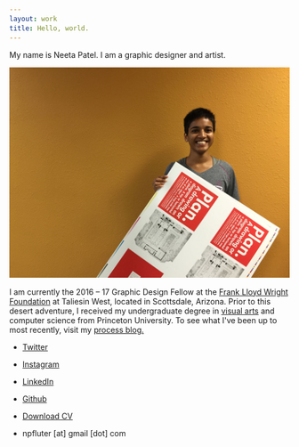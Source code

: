 ```yaml
---
layout: work
title: Hello, world.
---
```


My name is Neeta Patel. I am a graphic designer and artist.

![me](/img/site/me.JPG)

I am currently the 2016 – 17 Graphic Design Fellow at the [Frank Lloyd Wright Foundation](http://franklloydwright.org) at Taliesin West, located in Scottsdale, Arizona. Prior to this desert adventure, I received my undergraduate degree in [visual arts](http://vis.princeton.edu/) and computer science from Princeton University. To see what I've been up to most recently, visit my [process blog.](/process.html)

* [Twitter](http://twitter.com/npfluter)
* [Instagram](http://instagram.com/npfluter/)
* [LinkedIn](https://www.linkedin.com/in/neetapatel17/)
* [Github](https://github.com/neetapatel/)
* [Download CV](/files/neeta_patel_cv.pdf)

* npfluter [at] gmail [dot] com
